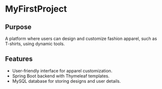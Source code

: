 # MyFirstProject
 

## Purpose  
A platform where users can design and customize fashion apparel, such as T-shirts, using dynamic tools.  

## Features  
- User-friendly interface for apparel customization.  
- Spring Boot backend with Thymeleaf templates.  
- MySQL database for storing designs and user details.  

 
